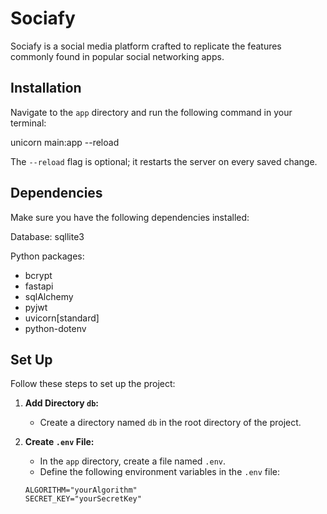 # Sociafy

Sociafy is a social media platform crafted to replicate the features commonly found in popular social networking apps.

## Installation

Navigate to the `app` directory and run the following command in your terminal:

unicorn main:app --reload

The `--reload` flag is optional; it restarts the server on every saved change.

## Dependencies

Make sure you have the following dependencies installed:

Database:
    sqllite3 

Python packages:
- bcrypt 
- fastapi
- sqlAlchemy
- pyjwt
- uvicorn[standard]
- python-dotenv

## Set Up

Follow these steps to set up the project:

1. **Add Directory `db`:**
   - Create a directory named `db` in the root directory of the project.

2. **Create `.env` File:**
   - In the `app` directory, create a file named `.env`.
   - Define the following environment variables in the `.env` file:

   ```plaintext
   ALGORITHM="yourAlgorithm"
   SECRET_KEY="yourSecretKey"

